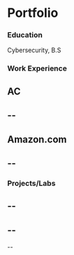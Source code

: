 # Portfolio

### Education
Cybersecurity, B.S

### Work Experience
AC
--
--
--

Amazon.com
--
--
--

### Projects/Labs
--
--
--
--
--

